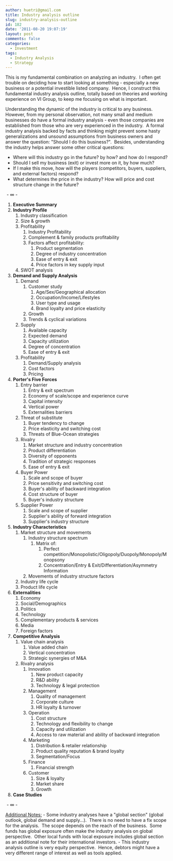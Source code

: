 ```yaml
---
author: huetri@gmail.com
title: Industry analysis outline
slug: industry-analysis-outline
id: 182
date: '2011-08-20 19:07:19'
layout: post
comments: false
categories:
  - Investment
tags:
  - Industry Analysis
  - Strategy
---
```


This is my fundamental combination on analyzing an industry.  I often get trouble on deciding how to start looking at something - especially a new business or a potential investible listed company.  Hence, I construct this fundamental industry analysis outline, totally based on theories and working experience on VI Group, to keep me focusing on what is important.

Understanding the dynamic of the industry is critical to any business.  However, from my personal observation, not many small and medium businesses do have a formal industry analysis - even those companies are established from those who are very experienced in the industry.  A formal industry analysis backed by facts and thinking might prevent some hasty generalizations and unsound assumptions from business owners and answer the question: "Should I do this business?".  Besides, understanding the industry helps answer some other critical questions:

*   Where will this industry go in the future? by how? and how do I respond?
*   Should I sell my business (exit) or invest more on it, by how much?
*   If I make this move, how will the players (competitors, buyers, suppliers, and external factors) respond?
*   What determines the price in the industry? How will price and cost structure change in the future?

 - ∞ -

1.  **Executive Summary**
2.  **Industry Profile**
    1.  Industry classification
    2.  Size & growth
    3.  Profitability
        1.  Industry Profitability
        2.  Complement & family products profitability
        3.  Factors affect profitability:
            1.  Product segmentation
            2.  Degree of industry concentration
            3.  Ease of entry & exit
            4.  Price factors in key supply input
    4.  SWOT analysis
3.  **Demand and Supply Analysis**
    1.  Demand
        1.  Customer study
            1.  Age/Sex/Geographical allocation
            2.  Occupation/Income/Lifestyles
            3.  User type and usage
            4.  Brand loyalty and price elasticity
        2.  Growth
        3.  Trends & cyclical variations
    2.  Supply
        1.  Available capacity
        2.  Expected demand
        3.  Capacity utilization
        4.  Degree of concentration
        5.  Ease of entry & exit
    3.  Profitability
        1.  Demand/Supply analysis
        2.  Cost factors
        3.  Pricing
4.  **Porter's Five Forces**
    1.  Entry barrier
        1.  Entry & exit spectrum
        2.  Economy of scale/scope and experience curve
        3.  Capital intensity
        4.  Vertical power
        5.  Externalities barriers
    2.  Threat of substitute
        1.  Buyer tendency to change
        2.  Price elasticity and switching cost
        3.  Threats of Blue-Ocean strategies
    3.  Rivalry
        1.  Market structure and industry concentration
        2.  Product differentiation
        3.  Diversity of opponents
        4.  Tradition of strategic responses
        5.  Ease of entry & exit
    4.  Buyer Power
        1.  Scale and scope of buyer
        2.  Price sensitivity and switching cost
        3.  Buyer's ability of backward integration
        4.  Cost structure of buyer
        5.  Buyer's industry structure
    5.  Supplier Power
        1.  Scale and scope of supplier
        2.  Supplier's ability of forward integration
        3.  Supplier's industry structure
5.  **Industry Characteristics**
    1.  Market structure and movements
        1.  Industry structure spectrum
            1.  Matrix of:
                1.  Perfect competition/Monopolistic/Oligopoly/Duopoly/Monopoly/Monopsony
                2.  Concentration/Entry & Exit/Differentiation/Asymmetry Information
        2.  Movements of industry structure factors
    2.  Industry life cycle
    3.  Product life cycle
6.  **Externalities**
    1.  Economy
    2.  Social/Demographics
    3.  Politics
    4.  Technology
    5.  Complementary products & services
    6.  Media
    7.  Foreign factors
7.  **Competitive Analysis**
    1.  Value chain analysis
        1.  Value added chain
        2.  Vertical concentration
        3.  Strategic synergies of M&A
    2.  Rivalry analysis
        1.  Innovation
            1.  New product capacity
            2.  R&D ability
            3.  Technology & legal protection
        2.  Management
            1.  Quality of management
            2.  Corporate culture
            3.  HR loyalty & turnover
        3.  Operation
            1.  Cost structure
            2.  Technology and flexibility to change
            3.  Capacity and utilization
            4.  Access to raw material and ability of backward integration
        4.  Marketing
            1.  Distribution & retailer relationship
            2.  Product quality reputation & brand loyalty
            3.  Segmentation/Focus
        5.  Finance
            1.  Financial strength
        6.  Customer
            1.  Size & loyalty
            2.  Market share
            3.  Growth
8.  **Case Studies**

 - ∞ -

<span style="text-decoration: underline;">Additional Notes:</span> - Some industry analyses have a "global section" (global outlook, global demand and supply...).  There is no need to have a fix scope for the analysis.  The scope depends on the reach of the business.  Some funds has global exposure often make the industry analysis on global perspective.  Other local funds with local exposure includes global section as an additional note for their international investors. - This industry analysis outline is very equity perspective.  Hence, debtors might have a very different range of interest as well as tools applied.